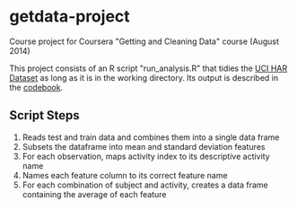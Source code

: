 getdata-project
===============

Course project for Coursera "Getting and Cleaning Data" course (August 2014)

This project consists of an R script "run_analysis.R" that tidies the [UCI HAR Dataset](https://d396qusza40orc.cloudfront.net/getdata%2Fprojectfiles%2FUCI%20HAR%20Dataset.zip) as long as it is in the working directory. Its output is described in the [codebook](./codebook.md).

Script Steps
------------
1. Reads test and train data and combines them into a single data frame
2. Subsets the dataframe into mean and standard deviation features
3. For each observation, maps activity index to its descriptive activity name
4. Names each feature column to its correct feature name
5. For each combination of subject and activity, creates a data frame containing the average of each feature
